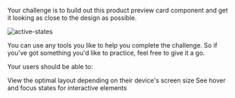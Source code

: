 Your challenge is to build out this product preview card component and get it looking as close to the design as possible.

![active-states](https://github.com/mariah16265/Blog-Card-Component/assets/118097369/7e0572f2-1a09-486e-9fa7-7aeddf7aa501)

You can use any tools you like to help you complete the challenge. So if you've got something you'd like to practice, feel free to give it a go.

Your users should be able to:

View the optimal layout depending on their device's screen size
See hover and focus states for interactive elements
